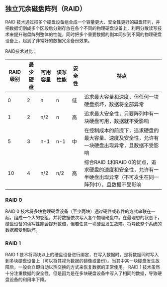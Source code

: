 ## 独立冗余磁盘阵列（RAID）
RAID 技术通过把多个硬盘设备组合成一个容量更大、安全性更好的磁盘阵列，并把数据切割成多个区段后分别存放在各个不同的物理硬盘设备上，利用分散读写技术来提升磁盘阵列整体的性能，同时把多个重要数据的副本同步到不同的物理硬盘设备上，起到了非常好的数据冗余备份效果。

RAID技术对比：

|RAID级别|最少硬盘|可用容量|读写性能|安全性|特点|
|---|---|---|---|---|---|
|0|2|n|n|低|追求最大容量和速度，但任何一块硬盘损坏，数据将全部异常|
|1|2|n/2|n|高|追求最大安全性，只要阵列中有一块硬盘可用，数据就不受影响|
|5|3|n-1|n-1|中|在控制成本的前提下，追求硬盘的最大容量、速度及安全性，允许有一块硬盘出现异常，且数据不受影响|
|10|4|n/2|n/2|高|综合RAID 1和RAID 0的优点，追求硬盘的速度和安全性，允许有一半硬盘出现异常（不可发生在同一阵列中），且数据不受影响|

### RAID 0
RAID 0 技术将多块物理硬盘设备（至少两块）通过硬件或软件的方式串联在一起，组成一个大的卷组，并将数据依次写入各个物理硬盘中。在最理想的状态下，硬盘设备的读写性能会提升数倍，但若任意一块硬盘发生故障，将导致整个系统的数据都受到破坏。

### RAID 1
RAID 1 技术将两块以上的硬盘设备进行绑定，在写入数据时，是将数据同时写入到多块硬盘设备上（可以将其视为数据的镜像或备份）。当其中某一块硬盘发生故障后，一般会立即自动以热交换的方式来恢复数据的正常使用。
RAID 1 技术虽然十分注重数据的安全性，但是因为是在多块硬盘设备中写入了相同的数据，导致硬盘设备的利用率下降。

